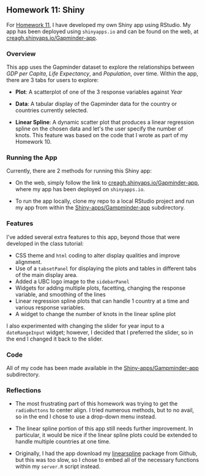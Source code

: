 ## Homework 11: Shiny

For [Homework 11](http://stat545-ubc.github.io/hw11_build-shiny-app), I have developed my own Shiny app using RStudio. My app has been deployed using `shinyapps.io` and can be found on the web, at [creagh.shinyaps.io/Gapminder-app](https://creagh.shinyapps.io/Gapminder-app/). 

### Overview

This app uses the Gapminder dataset to explore the relationships between *GDP per Capita*, *Life Expectancy*, and *Population*, over time. Within the app, there are 3 tabs for users to explore:

* **Plot**: A scatterplot of one of the 3 response variables against *Year*

* **Data**: A tabular display of the Gapminder data for the country or countries currently selected.

* **Linear Spline**: A dynamic scatter plot that produces a linear regression spline on the chosen data and let's the user specify the number of knots. This feature was based on the code that I wrote as part of my Homework 10.

### Running the App

Currently, there are 2 methods for running this Shiny app:

* On the web, simply follow the link to [creagh.shinyaps.io/Gapminder-app](https://creagh.shinyapps.io/Gapminder-app/), where my app has been deployed on `shinyapps.io`.

* To run the app locally, clone my repo to a local RStudio project and run my app from within the [Shiny-apps/Gampminder-app](https://github.com/STAT545-UBC/zz_creagh_briercliffe-coursework/tree/master/Homeworks/HW11/Shiny-apps/Gapminder-app) subdirectory.

### Features

I've added several extra features to this app, beyond those that were developed in the class tutorial:

* CSS theme and `html` coding to alter display qualities and improve alignment.
* Use of a `tabsetPanel` for displaying the plots and tables in different tabs of the main display area.
* Added a UBC logo image to the `sidebarPanel`
* Widgets for adding multiple plots, facetting, changing the response variable, and smoothing of the lines
* Linear regression spline plots that can handle 1 country at a time and various response variables.
* A widget to change the number of knots in the linear spline plot

I also experimented with changing the slider for year input to a `dateRangeInput` widget; however, I decided that I preferred the slider, so in the end I changed it back to the slider.

### Code

All of my code has been made available in the [Shiny-apps/Gampminder-app](https://github.com/STAT545-UBC/zz_creagh_briercliffe-coursework/tree/master/Homeworks/HW11/Shiny-apps/Gapminder-app) subdirectory.

### Reflections

* The most frustrating part of this homework was trying to get the `radioButtons` to center align. I tried numerous methods, but to no avail, so in the end I chose to use a drop-down menu instead.

* The linear spline portion of this app still needs further improvement. In particular, it would be nice if the linear spline plots could be extended to handle multiple countries at one time.

* Originally, I had the app download my [linearspline](https://github.com/Creagh/linearspline) package from Github, but this was too slow, so I chose to embed all of the necessary functions within my `server.R` script instead.

